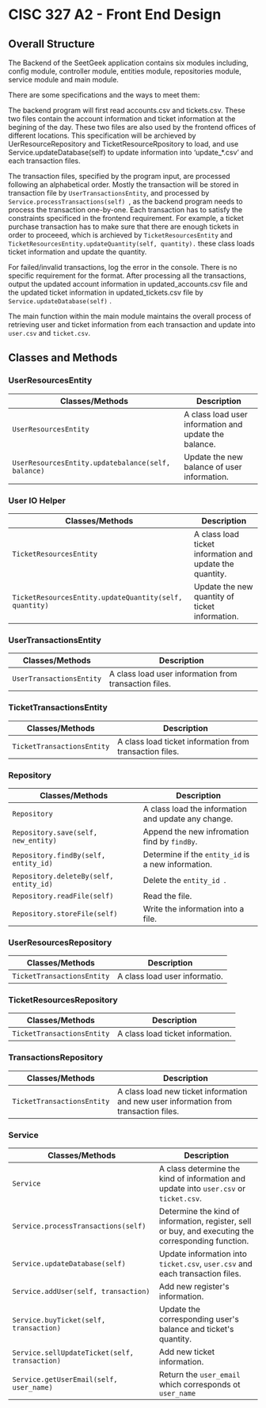 # CISC 327 A2 - Front End Design

## Overall Structure 

The Backend of the SeetGeek application contains six modules including, config module, controller module, entities module, repositories module, service module and main module.

There are some specifications and the ways to meet them: 

The backend program will first read accounts.csv and tickets.csv. These two files contain the account information and ticket information at the begining of the day. These two files are also used by the frontend offices of different locations. This specification will be archieved by UerResourceRepository and TicketResourceRpository to load, and use Service.updateDatabase(self) to update information into ‘update_*.csv’ and each transaction files.

The transaction files, specified by the program input, are processed following an alphabetical order. Mostly the transaction will be stored in transaction file by `UserTransactionsEntity`, and processed by `Service.processTransactions(self) `, as the backend program needs to process the transaction one-by-one. Each transaction has to satisfy the constraints specificed in the frontend requirement. For example, a ticket purchase transaction has to make sure that there are enough tickets in order to proceeed, which is archieved by `TicketResourcesEntity` and `TicketResourcesEntity.updateQuantity(self, quantity).` these class loads ticket information and update the quantity.

For failed/invalid transactions, log the error in the console. There is no specific requirement for the format.
After processing all the transactions, output the updated account information in updated_accounts.csv file and the updated ticket information in updated_tickets.csv file by `Service.updateDatabase(self)` .

The main function within the main module maintains the overall process of retrieving user and ticket information from each transaction and update into `user.csv` and `ticket.csv`.

## Classes and Methods

### UserResourcesEntity

| Classes/Methods                                    | Description                                           |
| -------------------------------------------------- | ----------------------------------------------------- |
| `UserResourcesEntity`                              | A class load user information and update the balance. |
| `UserResourcesEntity.updatebalance(self, balance)` | Update the new balance of user information.           |

### User IO Helper

| Classes/Methods                                        | Description                                              |
| ------------------------------------------------------ | -------------------------------------------------------- |
| `TicketResourcesEntity`                                | A class load ticket information and update the quantity. |
| `TicketResourcesEntity.updateQuantity(self, quantity)` | Update the new quantity of ticket information.           |

### UserTransactionsEntity

| Classes/Methods          | Description                                           |
| ------------------------ | ----------------------------------------------------- |
| `UserTransactionsEntity` | A class load user information from transaction files. |

### TicketTransactionsEntity

| Classes/Methods            | Description                                             |
| -------------------------- | ------------------------------------------------------- |
| `TicketTransactionsEntity` | A class load ticket information from transaction files. |

### Repository

| Classes/Methods                        | Description                                         |
| -------------------------------------- | --------------------------------------------------- |
| `Repository`                           | A class load the information and update any change. |
| `Repository.save(self, new_entity) `   | Append the new infromation find by `findBy`.        |
| `Repository.findBy(self, entity_id)`   | Determine if the `entity_id` is a new information.  |
| `Repository.deleteBy(self, entity_id)` | Delete the `entity_id `.                            |
| `Repository.readFile(self)`            | Read the file.                                      |
| `Repository.storeFile(self)`           | Write the information into a file.                  |

### UserResourcesRepository

| Classes/Methods            | Description                   |
| -------------------------- | ----------------------------- |
| `TicketTransactionsEntity` | A class load user informatio. |

### TicketResourcesRepository

| Classes/Methods            | Description                      |
| -------------------------- | -------------------------------- |
| `TicketTransactionsEntity` | A class load ticket information. |

### TransactionsRepository

| Classes/Methods            | Description                                                  |
| -------------------------- | ------------------------------------------------------------ |
| `TicketTransactionsEntity` | A class load new ticket information and new user information from transaction files. |

### Service

| Classes/Methods                               | Description                                                  |
| --------------------------------------------- | ------------------------------------------------------------ |
| `Service`                                     | A class determine the kind of information and update into `user.csv`  or `ticket.csv`. |
| `Service.processTransactions(self) `          | Determine the kind of information, register, sell or buy, and executing the corresponding function. |
| `Service.updateDatabase(self)`                | Update information into `ticket.csv`, `user.csv` and each transaction files. |
| `Service.addUser(self, transaction)`          | Add new register's information.                              |
| `Service.buyTicket(self, transaction)`        | Update the corresponding user's balance and ticket's quantity. |
| `Service.sellUpdateTicket(self, transaction)` | Add new ticket information.                                  |
| `Service.getUserEmail(self, user_name)`       | Return the `user_email` which corresponds ot `user_name`     |

### 
